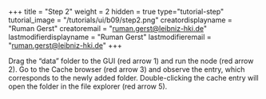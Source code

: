 +++
title = "Step 2"
weight = 2
hidden = true
type="tutorial-step"
tutorial_image = "/tutorials/ui/b09/step2.png"
creatordisplayname = "Ruman Gerst"
creatoremail = "ruman.gerst@leibniz-hki.de"
lastmodifierdisplayname = "Ruman Gerst"
lastmodifieremail = "ruman.gerst@leibniz-hki.de"
+++

Drag the “data” folder to the GUI (red arrow 1) and run the node (red arrow 2). Go to the Cache browser (red arrow 3) and observe the entry, which corresponds to the newly added folder. Double-clicking the cache entry will open the folder in the file explorer (red arrow 5).